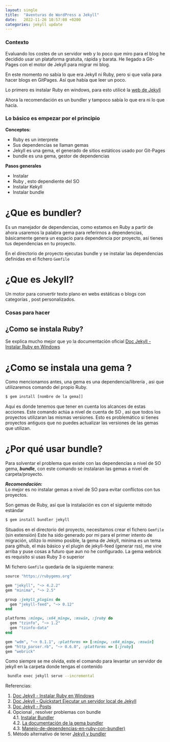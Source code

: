 ```yaml
---
layout: single
title:  "Aventuras de WordPress a Jekyll"
date:   2022-11-26 10:57:08 +0200
categories: jekyll update
---
```


### Contexto

Evaluando los costes de un servidor web y lo poco que miro para el blog he decidido usar un plataforma gratuita, rápida y barata. He llegado a Git-Pages con el motor de Jekyll para migrar mi blog.

En este momento no sabía lo que era Jekyll ni Ruby, pero si que valía para hacer blogs en GitPages. Así que había que leer un poco.

Lo primero es instalar Ruby en windows, para esto utilicé la [web de Jekyll](https://jekyllrb.com/docs/installation/windows/)

Ahora la recomendación es un bundler y tampoco sabía lo que era ni lo que hacía. 

### Lo básico es empezar por el principio  

__Conceptos:__
* Ruby es un interprete
* Sus dependencias se llaman gemas
* Jekyll es una gema, el generado de sitios estáticos usado por Git-Pages
* bundle es una gema, gestor de dependencias

__Pasos generales__
* Instalar
* Ruby , esto dependiente del SO
* Instalar Kekyll
* Instalar bundle

# ¿Que es bundler?  

Es un manejador de dependencias, como estamos en Ruby a partir de ahora usaremos la palabra gema para referirnos a dependencias, básicamente genera un espacio para dependencia por proyecto, así tienes tus dependencias en tu proyecto.  

En el directorio de proyecto ejecutas bundle y se instalar las dependencias definidas en el fichero `Gemfile`

# ¿Que es Jekyll? 
Un motor para convertir texto plano en webs estáticas  o blogs con categorías  , post personalizados.

### Cosas para hacer

## ¿Como se instala Ruby?

Se explica mucho mejor que yo  la documentación oficial [Doc Jekyll - Instalar Ruby en Windows](https://jekyllrb.com/docs/installation/windows/)

# ¿Como se instala una gema ?
Como mencionamos antes, una gema es una dependencia/librería , asi que utilizaremos comando del propio Ruby.

```bash
$ gem install [nombre de la gema]]
```  

Aquí es donde tenemos que tener en cuenta los alcances de estas acciones.
Este comando actúa a nivel de cuenta de SO , asi que todos los proyectos utilizaran las mismas versiones. Esto es problemático si tienes proyectos antiguos que no puedes actualizar las versiones de las gemas que utilizan. 

# ¿Por qué usar bundle?
Para solventar el problema que existe con las dependencias a nivel de SO gema, ___bundle___, con este comando se instalaran las gemas a nivel de carpeta/proyecto. 

___Recomendación:___  
Lo mejor es no instalar gemas a nivel de SO para evitar conflictos con tus proyectos.


Son gemas de Ruby, así que la instalación es con el siguiente método estándar  

```bash
$ gem install bundler jekyll
```  

Situados en el directorio del proyecto, necesitamos crear el fichero `Gemfile` (sin extensión)
Este ha sido generado por mi para el primer intento de migración, utilizo lo mínimo posible, la gema de Jekyll, minima es un tema para github, el más básico y el plugin de jekyll-feed (generar rss), me vine arriba y puse cosas a futuro que aun no he configurado. La gema webrick es requisito si usas Ruby 3 o superior

Mi fichero `Gemfile` quedaría de la siguiente manera:

```ruby
source "https://rubygems.org"

gem "jekyll", "~> 4.2.2"
gem "minima", "~> 2.5"

group :jekyll_plugins do
  gem "jekyll-feed", "~> 0.12"
end

platforms :mingw, :x64_mingw, :mswin, :jruby do
  gem "tzinfo", "~> 1.2"
  gem "tzinfo-data"
end

gem "wdm", "~> 0.1.1", :platforms => [:mingw, :x64_mingw, :mswin]
gem "http_parser.rb", "~> 0.6.0", :platforms => [:jruby]
gem "webrick"
```

Como siempre se me olvida, este el comando para levantar un servidor de jekyll en la carpeta donde tengas el contenido

```sh
 bundle exec jekyll serve --incremental
```  

Referencias: 

1. [Doc Jekyll - Instalar Ruby en Windows](https://jekyllrb.com/docs/installation/windows/)
2. [Doc Jekyll - Quickstart Ejecutar un servidor  local de Jekyll](https://jekyllrb.com/docs/)
3. [Doc Jekyll - Posts](https://jekyllrb.com/docs/posts/)
4. Opcional , resolver problemas con bundle  
4.1. [Instalar Bundler](https://jekyllrb.com/docs/step-by-step/01-setup/)  
4.2. [La documentación de la gema bundler](https://bundler.io/docs.html)  
4.3. [Manejo-de-dependencias-en-ruby-con-bundler)](https://blog.makeitreal.camp/manejo-de-dependencias-en-ruby-con-bundler/)  
5. Método alternativo de tener [Jekyll y bundler](https://jekyllrb.com/tutorials/using-jekyll-with-bundler/)